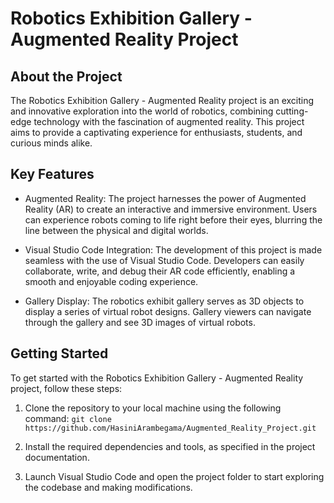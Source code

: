# Robotics Exhibition Gallery - Augmented Reality Project

## About the Project
The Robotics Exhibition Gallery - Augmented Reality project is an exciting and innovative exploration into the world of robotics, combining cutting-edge technology with the fascination of augmented reality. This project aims to provide a captivating experience for enthusiasts, students, and curious minds alike.

## Key Features

- Augmented Reality: The project harnesses the power of Augmented Reality (AR) to create an interactive and immersive environment. Users can experience robots coming to life right before their eyes, blurring the line between the physical and digital worlds.

- Visual Studio Code Integration: The development of this project is made seamless with the use of Visual Studio Code. Developers can easily collaborate, write, and debug their AR code efficiently, enabling a smooth and enjoyable coding experience.

- Gallery Display: The robotics exhibit gallery serves as 3D objects to display a series of virtual robot designs. Gallery viewers can navigate through the gallery and see 3D images of virtual robots.

## Getting Started
To get started with the Robotics Exhibition Gallery - Augmented Reality project, follow these steps:

01. Clone the repository to your local machine using the following command:
    ```git clone https://github.com/HasiniArambegama/Augmented_Reality_Project.git```

02. Install the required dependencies and tools, as specified in the project documentation.
03. Launch Visual Studio Code and open the project folder to start exploring the codebase and making modifications.
   

 
